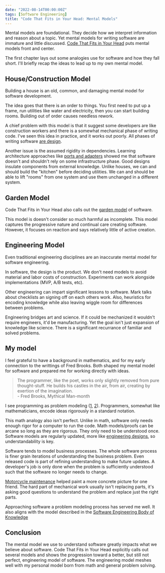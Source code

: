 ```yaml
---
date: "2022-08-14T00:00:00Z"
tags: [Software Engineering]
title: "Code That Fits in Your Head: Mental Models" 
---
```


Mental models are foundational. They decide how we interpret information and reason about a topic. Yet mental models for writing software are immature and little discussed. [Code That Fits in Your Head](https://www.informit.com/store/code-that-fits-in-your-head-heuristics-for-software-9780137464401) puts mental models front and center.

The first chapter lays out some analogies use for software and how they fall short. I'll briefly recap the ideas to lead up to my own mental model.

## House/Construction Model

Building a house is an old, common, and damaging mental model for software development.

The idea goes that there is an order to things. You first need to put up a frame, run utilities like water and electricity, then you can start building rooms. Building out of order causes needless rework.

A chief problem with this model is that it suggest some developers are like construction workers and there is a somewhat mechanical phase of writing code. I've seen this idea in practice, and it works out poorly. All phases of writing software [are design](https://www.developerdotstar.com/mag/articles/reeves_design.html).

Another issue is the assumed rigidity in dependencies. Learning architecture approaches like [ports and adapters](https://blog.ploeh.dk/2013/12/03/layers-onions-ports-adapters-its-all-the-same/) showed me that software doesn't and shouldn't rely on some infrastructure phase. Good designs insulate components from external knowledge. Unlike houses, we can and should build the "kitchen" before deciding utilities. We can and should be able to lift "rooms" from one system and use them unchanged in a different system.

## Garden Model

Code That Fits in Your Head also calls out the [garden model](http://www.growing-object-oriented-software.com/) of software. 

This model is doesn't consider so much harmful as incomplete. This model captures the progressive nature and continual care creating software. However, it focuses on reaction and says relatively little of active creation.

## Engineering Model

Even traditional engineering disciplines are an inaccurate mental model for software engineering.

In software, the design is the product. We don't need models to avoid material and labor costs of construction. Experiments can work alongside implementations (MVP, A/B tests, etc).

Other engineering can impart significant lessons to software. Mark talks about checklists an signing off on each others work. Also, heuristics for encoding knowledge while also leaving wiggle room for differences between problems. 

Engineering bridges art and science. If it could be mechanized it wouldn't require engineers, it'd be manufacturing. Yet the goal isn't just expansion of knowledge like science. There is a significant recurrance of familiar and solved problems.


## My model

I feel grateful to have a background in mathematics, and for my early connection to the writtings of Fred Brooks. Both shaped my mental model for software and prepared me for working directly with ideas.

> The programmer, like the poet, works only slightly removed from pure thought-stuff. He builds his castles in the air, from air, creating by exertion of the imagination.  
> \- Fred Brooks, Mythical Man-month

I see programming as problem modeling ([1](../posts/Whats-Your-Duck-V2/2022-06-16-0-Intro.md), [2](../posts/2022-02-18-Programming-is-Problem-Modeling.md)). Programmers, somewhat like mathematicians, encode ideas rigorously in a standard notation. 

This math analogy also isn't perfect. Unlike in math, software only needs enough rigor for a computer to run the code. Math models/proofs can be arcane so long as they are rigorous. They only need to be understood once. Software models are regularly updated, more like [engineering designs](https://www.developerdotstar.com/mag/articles/reeves_design.html), so understandability is key.

Software tends to model business processes. The whole software process is finer grain iterations of understanding the business problem. Even released code is part of refining understanding to make future updates. A developer's job is only done when the problem is sufficiently understood such that the software no longer needs to change.

[Motorcycle maintenance](https://en.wikipedia.org/wiki/Zen_and_the_Art_of_Motorcycle_Maintenance) helped paint a more concrete picture for one friend. The hard part of mechanical work usually isn't replacing parts, it's asking good questions to understand the problem and replace just the right parts. 


Approaching software a problem modeling process has served me well. It also aligns with the model described in the [Software Engineering Body of Knowledge](../posts/2021-08-13-Swebok-transform-view.md)


## Conclusion

The mental model we use to understand software greatly impacts what we believe about software. Code That Fits in Your Head explicitly calls out several models and shows the progression toward a better, but still not perfect, engineering model of software. The engineering model meshes well with my personal model born from math and general problem solving.

<!-- Write post on -driven development? 
One of my favorite takeaways. I use many drivers but this calls out the idea so clearly. 
Drivers aren't exclusive, not is a specific set currently known to best every other set of drivers. What matters is that you're motivating the code you write from consistent sources

TODO: Find x-driven dev ref in book
List some drivers
- Test Driven
- Behavior Driven 
- Type Driven
- Domain Driven
- cyclomatic complexity

I use most of these approaches in varying situations, and many of them all at once. Using complexity measures as a driver is new to me, and I certainly intent to give it a try
-->